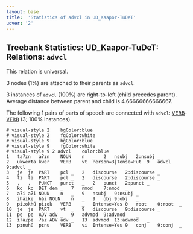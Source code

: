```yaml
---
layout: base
title:  'Statistics of advcl in UD_Kaapor-TuDeT'
udver: '2'
---
```


## Treebank Statistics: UD_Kaapor-TuDeT: Relations: `advcl`

This relation is universal.

3 nodes (1%) are attached to their parents as `advcl`.

3 instances of `advcl` (100%) are right-to-left (child precedes parent).
Average distance between parent and child is 4.66666666666667.

The following 1 pairs of parts of speech are connected with `advcl`: <tt><a href="urb_tudet-pos-VERB.html">VERB</a></tt>-<tt><a href="urb_tudet-pos-VERB.html">VERB</a></tt> (3; 100% instances).


~~~ conllu
# visual-style 2	bgColor:blue
# visual-style 2	fgColor:white
# visual-style 9	bgColor:blue
# visual-style 9	fgColor:white
# visual-style 9 2 advcl	color:blue
1	taʔɪn	aʔɪn	NOUN	n	_	2	nsubj	2:nsubj	_
2	ukwerta	kwer	VERB	vt	Person=3|Tense=Fut	9	advcl	9:advcl	_
3	je	je	PART	pcl	_	2	discourse	2:discourse	_
4	tĩ	tĩ	PART	pcl	_	2	discourse	2:discourse	_
5	,	,	PUNCT	punct	_	2	punct	2:punct	_
6	ko	ko	DET	dem	_	7	nmod	7:nmod	_
7	aʔi	aʔi	NOUN	n	_	9	nsubj	9:nsubj	_
8	iháike	hái	NOUN	n	_	9	obj	9:obj	_
9	piɾokhũ	piɾok	VERB	_	Intense=Yes	0	root	0:root	_
10	je	je	PART	vt	_	9	discourse	9:discourse	_
11	pe	pe	ADV	adv	_	9	advmod	9:advmod	_
12	iʔaɾpe	ʔaɾ	ADV	adv	_	13	advmod	13:advmod	_
13	pɪnuhũ	pɪnu	VERB	vi	Intense=Yes	9	conj	9:conj	_

~~~


